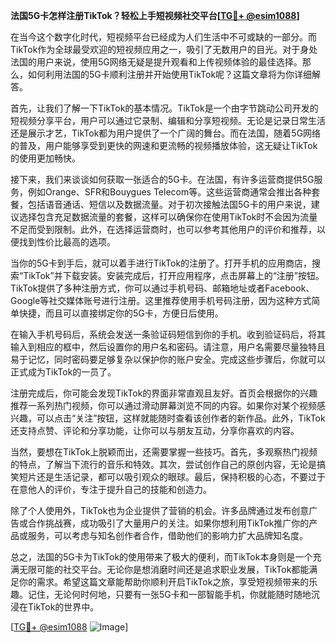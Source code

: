**法国5G卡怎样注册TikTok？轻松上手短视频社交平台[[TG💪+ @esim1088](https://t.me/s/esim1088)]**

在当今这个数字化时代，短视频平台已经成为人们生活中不可或缺的一部分。而TikTok作为全球最受欢迎的短视频应用之一，吸引了无数用户的目光。对于身处法国的用户来说，使用5G网络无疑是提升观看和上传视频体验的最佳选择。那么，如何利用法国的5G卡顺利注册并开始使用TikTok呢？这篇文章将为你详细解答。

首先，让我们了解一下TikTok的基本情况。TikTok是一个由字节跳动公司开发的短视频分享平台，用户可以通过它录制、编辑和分享短视频。无论是记录日常生活还是展示才艺，TikTok都为用户提供了一个广阔的舞台。而在法国，随着5G网络的普及，用户能够享受到更快的网速和更流畅的视频播放体验，这无疑让TikTok的使用更加畅快。

接下来，我们来谈谈如何获取一张适合的5G卡。在法国，有许多运营商提供5G服务，例如Orange、SFR和Bouygues Telecom等。这些运营商通常会推出各种套餐，包括语音通话、短信以及数据流量。对于初次接触法国5G卡的用户来说，建议选择包含充足数据流量的套餐，这样可以确保你在使用TikTok时不会因为流量不足而受到限制。此外，在选择运营商时，也可以参考其他用户的评价和推荐，以便找到性价比最高的选项。

当你的5G卡到手后，就可以着手进行TikTok的注册了。打开手机的应用商店，搜索“TikTok”并下载安装。安装完成后，打开应用程序，点击屏幕上的“注册”按钮。TikTok提供了多种注册方式，你可以通过手机号码、邮箱地址或者Facebook、Google等社交媒体账号进行注册。这里推荐使用手机号码注册，因为这种方式简单快捷，而且可以直接绑定你的5G卡，方便日后使用。

在输入手机号码后，系统会发送一条验证码短信到你的手机。收到验证码后，将其输入到相应的框中，然后设置你的用户名和密码。请注意，用户名需要尽量独特且易于记忆，同时密码要足够复杂以保护你的账户安全。完成这些步骤后，你就可以正式成为TikTok的一员了。

注册完成后，你可能会发现TikTok的界面非常直观且友好。首页会根据你的兴趣推荐一系列热门视频，你可以通过滑动屏幕浏览不同的内容。如果你对某个视频感兴趣，可以点击“关注”按钮，这样就能随时查看该创作者的新作品。此外，TikTok还支持点赞、评论和分享功能，让你可以与朋友互动，分享你喜欢的内容。

当然，要想在TikTok上脱颖而出，还需要掌握一些技巧。首先，多观察热门视频的特点，了解当下流行的音乐和特效。其次，尝试创作自己的原创内容，无论是搞笑短片还是生活记录，都可以吸引观众的眼球。最后，保持积极的心态，不要过于在意他人的评价，专注于提升自己的技能和创造力。

除了个人使用外，TikTok也为企业提供了营销的机会。许多品牌通过发布创意广告或合作挑战赛，成功吸引了大量用户的关注。如果你想利用TikTok推广你的产品或服务，可以考虑与知名创作者合作，借助他们的影响力扩大品牌知名度。

总之，法国的5G卡为TikTok的使用带来了极大的便利，而TikTok本身则是一个充满无限可能的社交平台。无论你是想消磨时间还是追求职业发展，TikTok都能满足你的需求。希望这篇文章能帮助你顺利开启TikTok之旅，享受短视频带来的乐趣。记住，无论何时何地，只要有一张5G卡和一部智能手机，你就能随时随地沉浸在TikTok的世界中。

[[TG💪+ @esim1088](https://t.me/s/esim1088) ![Image](https://i.postimg.cc/4NQfJmqS/Snipaste-2025-05-13-00-14-12.png)]